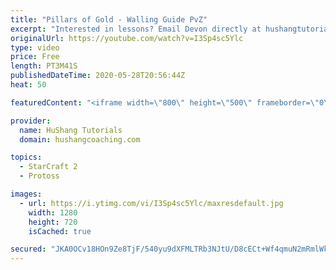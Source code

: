 ```yaml
---
title: "Pillars of Gold - Walling Guide PvZ"
excerpt: "Interested in lessons? Email Devon directly at hushangtutorials@outlook.com ------------------------------------------------------------------------------------------------------- Want to support HuShang Tutorials directly? Patreon is a website where you can contribute a monthly donation that will help"
originalUrl: https://youtube.com/watch?v=I3Sp4sc5Ylc
type: video
price: Free
length: PT3M41S
publishedDateTime: 2020-05-28T20:56:44Z
heat: 50

featuredContent: "<iframe width=\"800\" height=\"500\" frameborder=\"0\" src=\"https://www.youtube.com/embed/I3Sp4sc5Ylc\" allow=\"accelerometer; autoplay; encrypted-media; gyroscope; picture-in-picture\" allowfullscreen></iframe>"

provider:
  name: HuShang Tutorials
  domain: hushangcoaching.com

topics:
  - StarCraft 2
  - Protoss

images:
  - url: https://i.ytimg.com/vi/I3Sp4sc5Ylc/maxresdefault.jpg
    width: 1280
    height: 720
    isCached: true

secured: "JKA0OCv18HOn9Ze8TjF/540yu9dXFMLTRb3NJtU/D8cECt+Wf4qmuN2mRmlWkzp0nQrQczC2n3HRgAeIPPD/0lOAkyY9hl7mSf2G991FcXTcjmjPpJIjN3rrPRZciueLHQE33UiJUrvr2fDUa3qiW7UNxmZFELOUBBuumPhPBAuhXHJW3IBdqnTefr7lebWa5NShXG8jxpLdaNaluEgX4825WiZ9EgMmDbfCDpcgJuTVeIJ4U4URrYTBwi8I5ZI0VMpY9TmT/9q6ZpEWOTXVBbQ2heXhP/acfIqDmGlGUpahadKBl788kpzbxUSSWG52hkxCl47NwoUyXspNj95StOFGA521DVEw/gz6IJh1z7ZS+HNNcrWK1rsSBx8Ezn6ztLwuYK2sVxAU4/gQZFsG+jR+97jwwzlhhCpTWSrCzCU=;y4GKqnG8x22UQJCkaXSs3A=="
---
```


